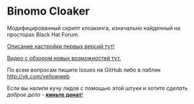 # Binomo Cloaker
Модифицированный скрипт клоакинга, изначально найденный на просторах Black Hat Forum.

[Описание настройки первых версий тут!](https://yellowweb.top/%d0%ba%d0%bb%d0%be%d0%b0%d0%ba%d0%b8%d0%bd%d0%b3-%d0%b4%d0%bb%d1%8f-%d0%b1%d0%b5%d0%b4%d0%bd%d0%be%d0%b3%d0%be-%d0%bd%d0%be-%d1%83%d0%bc%d0%bd%d0%be%d0%b3%d0%be-%d0%b0%d1%80%d0%b1%d0%b8%d1%82%d1%80/)

[Видео с обзором новых возможностей тут.](https://www.youtube.com/watch?v=x-Z2Y4lEOc0&t=656s)

По всем вопросам пишите Issues на GitHub либо в паблик http://vk.com/yellowweb

Если вы налили кучу лидов с помощью этой штуки и *хотите сделать доброе дело* - [**киньте донат**!](https://capu.st/yellowweb)
